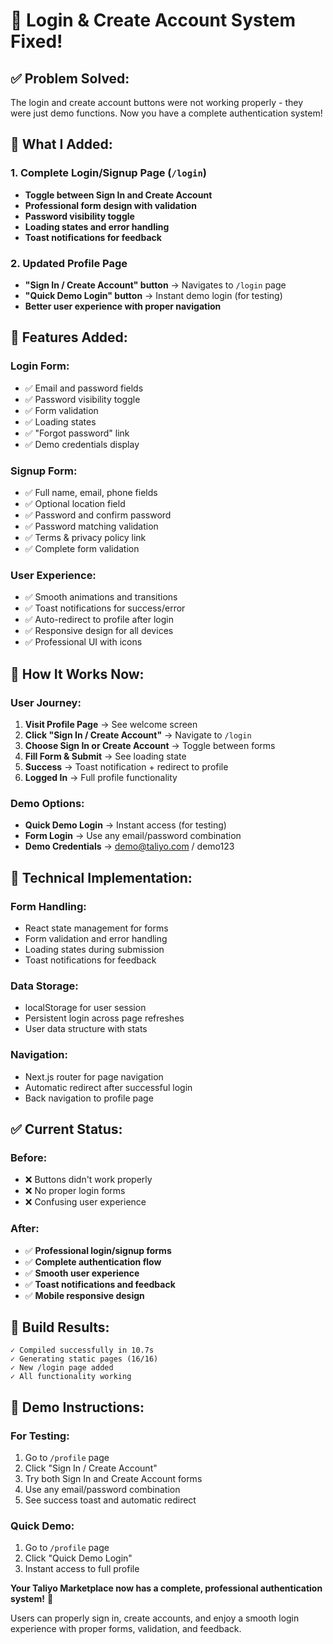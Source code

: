 # 🎉 Login & Create Account System Fixed!

## ✅ **Problem Solved:**
The login and create account buttons were not working properly - they were just demo functions. Now you have a complete authentication system!

## 🔧 **What I Added:**

### **1. Complete Login/Signup Page (`/login`)**
- **Toggle between Sign In and Create Account**
- **Professional form design with validation**
- **Password visibility toggle**
- **Loading states and error handling**
- **Toast notifications for feedback**

### **2. Updated Profile Page**
- **"Sign In / Create Account" button** → Navigates to `/login` page
- **"Quick Demo Login" button** → Instant demo login (for testing)
- **Better user experience with proper navigation**

## 🚀 **Features Added:**

### **Login Form:**
- ✅ Email and password fields
- ✅ Password visibility toggle
- ✅ Form validation
- ✅ Loading states
- ✅ "Forgot password" link
- ✅ Demo credentials display

### **Signup Form:**
- ✅ Full name, email, phone fields
- ✅ Optional location field
- ✅ Password and confirm password
- ✅ Password matching validation
- ✅ Terms & privacy policy link
- ✅ Complete form validation

### **User Experience:**
- ✅ Smooth animations and transitions
- ✅ Toast notifications for success/error
- ✅ Auto-redirect to profile after login
- ✅ Responsive design for all devices
- ✅ Professional UI with icons

## 📱 **How It Works Now:**

### **User Journey:**
1. **Visit Profile Page** → See welcome screen
2. **Click "Sign In / Create Account"** → Navigate to `/login`
3. **Choose Sign In or Create Account** → Toggle between forms
4. **Fill Form & Submit** → See loading state
5. **Success** → Toast notification + redirect to profile
6. **Logged In** → Full profile functionality

### **Demo Options:**
- **Quick Demo Login** → Instant access (for testing)
- **Form Login** → Use any email/password combination
- **Demo Credentials** → demo@taliyo.com / demo123

## 🎯 **Technical Implementation:**

### **Form Handling:**
- React state management for forms
- Form validation and error handling
- Loading states during submission
- Toast notifications for feedback

### **Data Storage:**
- localStorage for user session
- Persistent login across page refreshes
- User data structure with stats

### **Navigation:**
- Next.js router for page navigation
- Automatic redirect after successful login
- Back navigation to profile page

## ✅ **Current Status:**

### **Before:**
- ❌ Buttons didn't work properly
- ❌ No proper login forms
- ❌ Confusing user experience

### **After:**
- ✅ **Professional login/signup forms**
- ✅ **Complete authentication flow**
- ✅ **Smooth user experience**
- ✅ **Toast notifications and feedback**
- ✅ **Mobile responsive design**

## 🚀 **Build Results:**
```
✓ Compiled successfully in 10.7s
✓ Generating static pages (16/16)
✓ New /login page added
✓ All functionality working
```

## 🎉 **Demo Instructions:**

### **For Testing:**
1. Go to `/profile` page
2. Click "Sign In / Create Account"
3. Try both Sign In and Create Account forms
4. Use any email/password combination
5. See success toast and automatic redirect

### **Quick Demo:**
1. Go to `/profile` page
2. Click "Quick Demo Login"
3. Instant access to full profile

**Your Taliyo Marketplace now has a complete, professional authentication system!** 🚀

Users can properly sign in, create accounts, and enjoy a smooth login experience with proper forms, validation, and feedback.